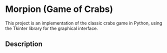 # Morpion (Game of Crabs)

This project is an implementation of the classic crabs game in Python, using the Tkinter library for the graphical interface.

## Description

